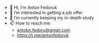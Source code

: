 - 👋 Hi, I’m Anton Fedoruk
- 👀 I’m interested in getting a job offer
- 🌱 I’m currently keeping my in-depth study
- 📫 How to reach me: 
  - antobn.fedoru@gmail.com
  - https://t.me/antonfedoruk
<!---
AntonFedoruk/AntonFedoruk is a ✨ special ✨ repository because its `README.md` (this file) appears on your GitHub profile.
You can click the Preview link to take a look at your changes.
--->

